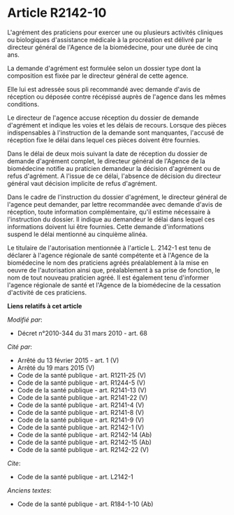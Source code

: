 # Article R2142-10

L'agrément des praticiens pour exercer une ou plusieurs activités cliniques ou biologiques d'assistance médicale à la
procréation est délivré par le directeur général de l'Agence de la biomédecine, pour une durée de cinq ans. 

La demande d'agrément est formulée selon un dossier type dont la composition est fixée par le directeur général de cette
agence. 

Elle lui est adressée sous pli recommandé avec demande d'avis de réception ou déposée contre récépissé auprès de l'agence
dans les mêmes conditions. 

Le directeur de l'agence accuse réception du dossier de demande d'agrément et indique les voies et les délais de recours.
Lorsque des pièces indispensables à l'instruction de la demande sont manquantes, l'accusé de réception fixe le délai dans
lequel ces pièces doivent être fournies. 

Dans le délai de deux mois suivant la date de réception du dossier de demande d'agrément complet, le directeur général de
l'Agence de la biomédecine notifie au praticien demandeur la décision d'agrément ou de refus d'agrément. A l'issue de ce
délai, l'absence de décision du directeur général vaut décision implicite de refus d'agrément. 

Dans le cadre de l'instruction du dossier d'agrément, le directeur général de l'agence peut demander, par lettre recommandée
avec demande d'avis de réception, toute information complémentaire, qu'il estime nécessaire à l'instruction du dossier. Il
indique au demandeur le délai dans lequel ces informations doivent lui être fournies. Cette demande d'informations suspend le
délai mentionné au cinquième alinéa. 

Le titulaire de l'autorisation mentionnée à l'article L. 2142-1 est tenu de déclarer à l'agence régionale de santé compétente
et à l'Agence de la biomédecine le nom des praticiens agréés préalablement à la mise en oeuvre de l'autorisation ainsi que,
préalablement à sa prise de fonction, le nom de tout nouveau praticien agréé. Il est également tenu d'informer l'agence
régionale de santé et l'Agence de la biomédecine de la cessation d'activité de ces praticiens.

**Liens relatifs à cet article**

_Modifié par_:

  - Décret n°2010-344 du 31 mars 2010 - art. 68

_Cité par_:

  - Arrêté du 13 février 2015 - art. 1 (V)
  - Arrêté du 19 mars 2015 (V)
  - Code de la santé publique - art. R1211-25 (V)
  - Code de la santé publique - art. R1244-5 (V)
  - Code de la santé publique - art. R2141-13 (V)
  - Code de la santé publique - art. R2141-22 (V)
  - Code de la santé publique - art. R2141-4 (V)
  - Code de la santé publique - art. R2141-8 (V)
  - Code de la santé publique - art. R2141-9 (V)
  - Code de la santé publique - art. R2142-1 (V)
  - Code de la santé publique - art. R2142-14 (Ab)
  - Code de la santé publique - art. R2142-15 (Ab)
  - Code de la santé publique - art. R2142-22 (V)

_Cite_:

  - Code de la santé publique - art. L2142-1

_Anciens textes_:

  - Code de la santé publique - art. R184-1-10 (Ab)
